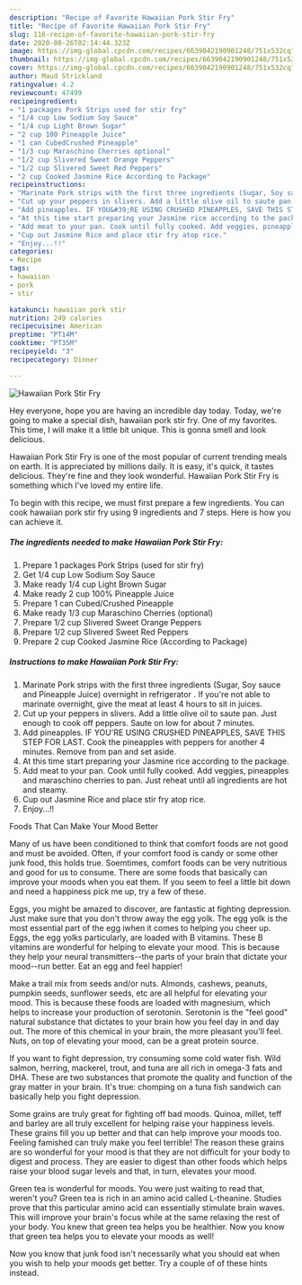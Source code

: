 ```yaml
---
description: "Recipe of Favorite Hawaiian Pork Stir Fry"
title: "Recipe of Favorite Hawaiian Pork Stir Fry"
slug: 116-recipe-of-favorite-hawaiian-pork-stir-fry
date: 2020-08-26T02:14:44.323Z
image: https://img-global.cpcdn.com/recipes/6639042190901248/751x532cq70/hawaiian-pork-stir-fry-recipe-main-photo.jpg
thumbnail: https://img-global.cpcdn.com/recipes/6639042190901248/751x532cq70/hawaiian-pork-stir-fry-recipe-main-photo.jpg
cover: https://img-global.cpcdn.com/recipes/6639042190901248/751x532cq70/hawaiian-pork-stir-fry-recipe-main-photo.jpg
author: Maud Strickland
ratingvalue: 4.2
reviewcount: 47499
recipeingredient:
- "1 packages Pork Strips used for stir fry"
- "1/4 cup Low Sodium Soy Sauce"
- "1/4 cup Light Brown Sugar"
- "2 cup 100 Pineapple Juice"
- "1 can CubedCrushed Pineapple"
- "1/3 cup Maraschino Cherries optional"
- "1/2 cup Slivered Sweet Orange Peppers"
- "1/2 cup Slivered Sweet Red Peppers"
- "2 cup Cooked Jasmine Rice According to Package"
recipeinstructions:
- "Marinate Pork strips with the first three ingredients (Sugar, Soy sauce and Pineapple Juice) overnight in refrigerator . If you&#39;re not able to marinate overnight, give the meat at least 4 hours to sit in juices."
- "Cut up your peppers in slivers. Add a little olive oil to saute pan. Just enough to cook off peppers. Saute on low for about 7 minutes."
- "Add pineapples. IF YOU&#39;RE USING CRUSHED PINEAPPLES, SAVE THIS STEP FOR LAST. Cook the pineapples with peppers for another 4 minutes. Remove from pan and set aside."
- "At this time start preparing your Jasmine rice according to the package."
- "Add meat to your pan. Cook until fully cooked. Add veggies, pineapples and maraschino cherries to pan. Just reheat until all ingredients are hot and steamy."
- "Cup out Jasmine Rice and place stir fry atop rice."
- "Enjoy...!!"
categories:
- Recipe
tags:
- hawaiian
- pork
- stir

katakunci: hawaiian pork stir 
nutrition: 249 calories
recipecuisine: American
preptime: "PT14M"
cooktime: "PT35M"
recipeyield: "3"
recipecategory: Dinner

---
```



![Hawaiian Pork Stir Fry](https://img-global.cpcdn.com/recipes/6639042190901248/751x532cq70/hawaiian-pork-stir-fry-recipe-main-photo.jpg)

Hey everyone, hope you are having an incredible day today. Today, we're going to make a special dish, hawaiian pork stir fry. One of my favorites. This time, I will make it a little bit unique. This is gonna smell and look delicious.

Hawaiian Pork Stir Fry is one of the most popular of current trending meals on earth. It is appreciated by millions daily. It is easy, it's quick, it tastes delicious. They're fine and they look wonderful. Hawaiian Pork Stir Fry is something which I've loved my entire life.




To begin with this recipe, we must first prepare a few ingredients. You can cook hawaiian pork stir fry using 9 ingredients and 7 steps. Here is how you can achieve it.

<!--inarticleads1-->

##### The ingredients needed to make Hawaiian Pork Stir Fry:

1. Prepare 1 packages Pork Strips (used for stir fry)
1. Get 1/4 cup Low Sodium Soy Sauce
1. Make ready 1/4 cup Light Brown Sugar
1. Make ready 2 cup 100% Pineapple Juice
1. Prepare 1 can Cubed/Crushed Pineapple
1. Make ready 1/3 cup Maraschino Cherries (optional)
1. Prepare 1/2 cup Slivered Sweet Orange Peppers
1. Prepare 1/2 cup Slivered Sweet Red Peppers
1. Prepare 2 cup Cooked Jasmine Rice (According to Package)




<!--inarticleads2-->

##### Instructions to make Hawaiian Pork Stir Fry:

1. Marinate Pork strips with the first three ingredients (Sugar, Soy sauce and Pineapple Juice) overnight in refrigerator . If you&#39;re not able to marinate overnight, give the meat at least 4 hours to sit in juices.
1. Cut up your peppers in slivers. Add a little olive oil to saute pan. Just enough to cook off peppers. Saute on low for about 7 minutes.
1. Add pineapples. IF YOU&#39;RE USING CRUSHED PINEAPPLES, SAVE THIS STEP FOR LAST. Cook the pineapples with peppers for another 4 minutes. Remove from pan and set aside.
1. At this time start preparing your Jasmine rice according to the package.
1. Add meat to your pan. Cook until fully cooked. Add veggies, pineapples and maraschino cherries to pan. Just reheat until all ingredients are hot and steamy.
1. Cup out Jasmine Rice and place stir fry atop rice.
1. Enjoy...!!




Foods That Can Make Your Mood Better


Many of us have been conditioned to think that comfort foods are not good and must be avoided. Often, if your comfort food is candy or some other junk food, this holds true. Soemtimes, comfort foods can be very nutritious and good for us to consume. There are some foods that basically can improve your moods when you eat them. If you seem to feel a little bit down and need a happiness pick me up, try a few of these.

Eggs, you might be amazed to discover, are fantastic at fighting depression. Just make sure that you don't throw away the egg yolk. The egg yolk is the most essential part of the egg iwhen it comes to helping you cheer up. Eggs, the egg yolks particularly, are loaded with B vitamins. These B vitamins are wonderful for helping to elevate your mood. This is because they help your neural transmitters--the parts of your brain that dictate your mood--run better. Eat an egg and feel happier!

Make a trail mix from seeds and/or nuts. Almonds, cashews, peanuts, pumpkin seeds, sunflower seeds, etc are all helpful for elevating your mood. This is because these foods are loaded with magnesium, which helps to increase your production of serotonin. Serotonin is the "feel good" natural substance that dictates to your brain how you feel day in and day out. The more of this chemical in your brain, the more pleasant you'll feel. Nuts, on top of elevating your mood, can be a great protein source.

If you want to fight depression, try consuming some cold water fish. Wild salmon, herring, mackerel, trout, and tuna are all rich in omega-3 fats and DHA. These are two substances that promote the quality and function of the gray matter in your brain. It's true: chomping on a tuna fish sandwich can basically help you fight depression. 

Some grains are truly great for fighting off bad moods. Quinoa, millet, teff and barley are all truly excellent for helping raise your happiness levels. These grains fill you up better and that can help improve your moods too. Feeling famished can truly make you feel terrible! The reason these grains are so wonderful for your mood is that they are not difficult for your body to digest and process. They are easier to digest than other foods which helps raise your blood sugar levels and that, in turn, elevates your mood.

Green tea is wonderful for moods. You were just waiting to read that, weren't you? Green tea is rich in an amino acid called L-theanine. Studies prove that this particular amino acid can essentially stimulate brain waves. This will improve your brain's focus while at the same relaxing the rest of your body. You knew that green tea helps you be healthier. Now you know that green tea helps you to elevate your moods as well!

Now you know that junk food isn't necessarily what you should eat when you wish to help your moods get better. Try  a  couple of  of  these  hints  instead.

